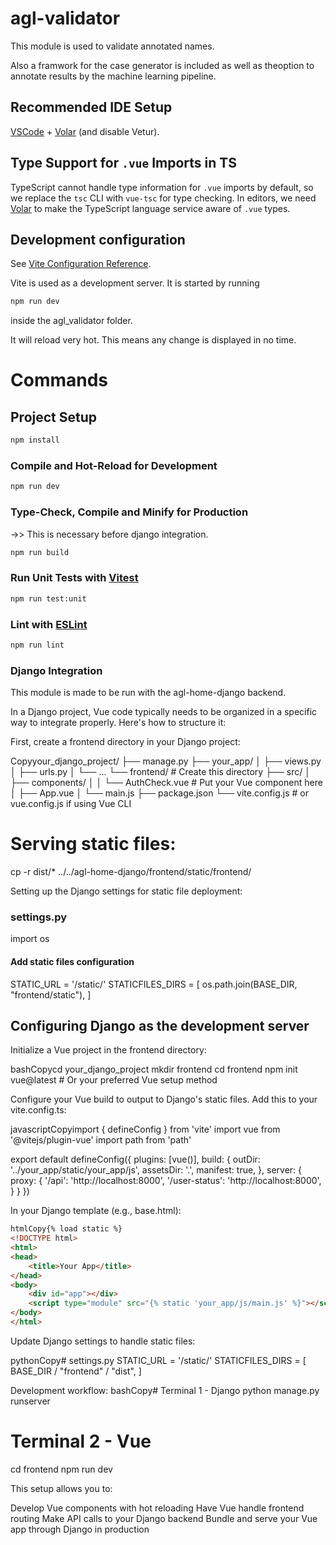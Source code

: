 # agl-validator

This module is used to validate annotated names. 

Also a framwork for the case generator is included as well as theoption to annotate results by the machine learning pipeline.


## Recommended IDE Setup

[VSCode](https://code.visualstudio.com/) + [Volar](https://marketplace.visualstudio.com/items?itemName=Vue.volar) (and disable Vetur).

## Type Support for `.vue` Imports in TS

TypeScript cannot handle type information for `.vue` imports by default, so we replace the `tsc` CLI with `vue-tsc` for type checking. In editors, we need [Volar](https://marketplace.visualstudio.com/items?itemName=Vue.volar) to make the TypeScript language service aware of `.vue` types.

## Development configuration

See [Vite Configuration Reference](https://vitejs.dev/config/).

Vite is used as a development server. It is started by running 

```sh
npm run dev 
```

inside the agl_validator folder.

It will reload very hot. This means any change is displayed in no time.

# Commands

## Project Setup

```sh
npm install
```

### Compile and Hot-Reload for Development

```sh
npm run dev
```

### Type-Check, Compile and Minify for Production

->> This is necessary before django integration.

```sh
npm run build
```

### Run Unit Tests with [Vitest](https://vitest.dev/)

```sh
npm run test:unit
```

### Lint with [ESLint](https://eslint.org/)

```sh
npm run lint
```

### Django Integration

This module is made to be run with the agl-home-django backend.

In a Django project, Vue code typically needs to be organized in a specific way to integrate properly. Here's how to structure it:

First, create a frontend directory in your Django project:

Copyyour_django_project/
├── manage.py
├── your_app/
│   ├── views.py
│   ├── urls.py
│   └── ...
└── frontend/                  # Create this directory
    ├── src/
    │   ├── components/
    │   │   └── AuthCheck.vue  # Put your Vue component here
    │   ├── App.vue
    │   └── main.js
    ├── package.json
    └── vite.config.js         # or vue.config.js if using Vue CLI

# Serving static files:

cp -r dist/* ../../agl-home-django/frontend/static/frontend/

Setting up the Django settings for static file deployment:

### settings.py

import os

#### Add static files configuration
STATIC_URL = '/static/'
STATICFILES_DIRS = [
    os.path.join(BASE_DIR, "frontend/static"),
]

## Configuring Django as the development server

Initialize a Vue project in the frontend directory:

bashCopycd your_django_project
mkdir frontend
cd frontend
npm init vue@latest  # Or your preferred Vue setup method

Configure your Vue build to output to Django's static files. Add this to your vite.config.ts:

javascriptCopyimport { defineConfig } from 'vite'
import vue from '@vitejs/plugin-vue'
import path from 'path'

export default defineConfig({
  plugins: [vue()],
  build: {
    outDir: '../your_app/static/your_app/js',
    assetsDir: '.',
    manifest: true,
  },
  server: {
    proxy: {
      '/api': 'http://localhost:8000',
      '/user-status': 'http://localhost:8000',
    }
  }
})

In your Django template (e.g., base.html):
```html
htmlCopy{% load static %}
<!DOCTYPE html>
<html>
<head>
    <title>Your App</title>
</head>
<body>
    <div id="app"></div>
    <script type="module" src="{% static 'your_app/js/main.js' %}"></script>
</body>
</html>
```
Update Django settings to handle static files:

pythonCopy# settings.py
STATIC_URL = '/static/'
STATICFILES_DIRS = [
    BASE_DIR / "frontend" / "dist",
]

Development workflow:
bashCopy# Terminal 1 - Django
python manage.py runserver

# Terminal 2 - Vue
cd frontend
npm run dev


This setup allows you to:

Develop Vue components with hot reloading
Have Vue handle frontend routing
Make API calls to your Django backend
Bundle and serve your Vue app through Django in production



